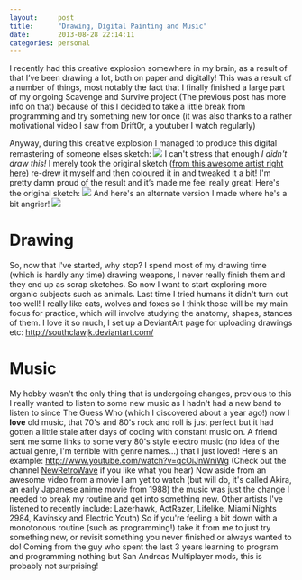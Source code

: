 ```yaml
---
layout:     post
title:      "Drawing, Digital Painting and Music"
date:       2013-08-28 22:14:11
categories: personal
---
```

I recently had this creative explosion somewhere in my brain, as a result of that I’ve been drawing a lot, both on paper and digitally! This was a result of a number of things, most notably the fact that I finally finished a large part of my ongoing Scavenge and Survive project (The previous post has more info on that) because of this I decided to take a little break from programming and try something new for once (it was also thanks to a rather motivational video I saw from Drift0r, a youtuber I watch regularly)
<!--more-->

Anyway, during this creative explosion I managed to produce this digital remastering of someone elses sketch: ![](http://fc01.deviantart.net/fs71/f/2013/240/9/a/wolfox__transparent_png_version__by_southclawjk-d6k3iah.png) I can't stress that enough _I didn't draw this!_ I merely took the original sketch ([from this awesome artist right here](http://vaporotem.deviantart.com/art/Wolf-2967207)) re-drew it myself and then coloured it in and tweaked it a bit! I'm pretty damn proud of the result and it’s made me feel really great! Here's the original sketch: ![](http://fc07.deviantart.net/images/i/2003/37/d/6/Wolf_.jpg) And here's an alternate version I made where he's a bit angrier! ![](http://fc09.deviantart.net/fs70/f/2013/238/2/a/wolfox_is_angry__by_southclawjk-d6ju5ka.png)

# Drawing

So, now that I've started, why stop? I spend most of my drawing time (which is hardly any time) drawing weapons, I never really finish them and they end up as scrap sketches. So now I want to start exploring more organic subjects such as animals. Last time I tried humans it didn't turn out too well! I really like cats, wolves and foxes so I think those will be my main focus for practice, which will involve studying the anatomy, shapes, stances of them. I love it so much, I set up a DeviantArt page for uploading drawings etc: <http://southclawjk.deviantart.com/>

# Music

My hobby wasn't the only thing that is undergoing changes, previous to this I really wanted to listen to some new music as I hadn't had a new band to listen to since The Guess Who (which I discovered about a year ago!) now I **love** old music, that 70's and 80's rock and roll is just perfect but it had gotten a little stale after days of coding with constant music on. A friend sent me some links to some very 80's style electro music (no idea of the actual genre, I'm terrible with genre names...) that I just loved! Here's an example: http://www.youtube.com/watch?v=qcOiJnWniWg (Check out the channel [NewRetroWave](http://www.youtube.com/user/NewRetroWave) if you like what you hear) Now aside from an awesome video from a movie I am yet to watch (but will do, it's called Akira, an early Japanese anime movie from 1988) the music was just the change I needed to break my routine and get into something new. Other artists I've listened to recently include: Lazerhawk, ActRazer, Lifelike, Miami Nights 2984, Kavinsky and Electric Youth) So if you're feeling a bit down with a monotonous routine (such as programming!) take it from me to just try something new, or revisit something you never finished or always wanted to do! Coming from the guy who spent the last 3 years learning to program and programming nothing but San Andreas Multiplayer mods, this is probably not surprising!
